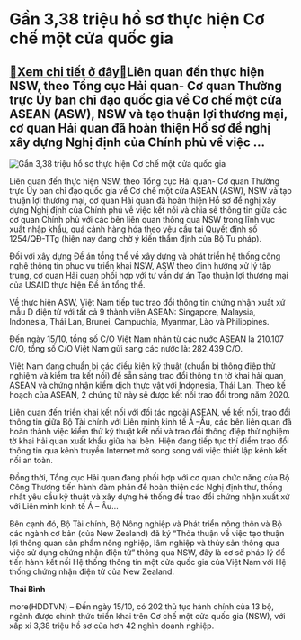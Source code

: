 Gần 3,38 triệu hồ sơ thực hiện Cơ chế một cửa quốc gia
======================================================

[:gift:Xem chi tiết ở đây:gift:](https://hddtvn.com/gan-338-trieu-ho-so-thuc-hien-co-che-mot-cua-quoc-gia/)Liên quan đến thực hiện NSW, theo Tổng cục Hải quan- Cơ quan Thường trực Ủy ban chỉ đạo quốc gia về Cơ chế một cửa ASEAN (ASW), NSW và tạo thuận lợi thương mại, cơ quan Hải quan đã hoàn thiện Hồ sơ đề nghị xây dựng Nghị định của Chính phủ về việc …
--------------------------------------------------------------------------------------------------------------------------------------------------------------------------------------------------------------------------------------------------------





![Gần 3,38 triệu hồ sơ thực hiện Cơ chế một cửa quốc gia](https://hddtvn.com/wp-content/uploads/2021/01/3045_2341_3452_4-3417_NSW.jpg "Gần 3,38 triệu hồ sơ thực hiện Cơ chế một cửa quốc gia")



Liên quan đến thực hiện NSW, theo Tổng cục Hải quan- Cơ quan Thường trực Ủy ban chỉ đạo quốc gia về Cơ chế một cửa ASEAN (ASW), NSW và tạo thuận lợi thương mại, cơ quan Hải quan đã hoàn thiện Hồ sơ đề nghị xây dựng Nghị định của Chính phủ về việc kết nối và chia sẻ thông tin giữa các cơ quan Chính phủ với các bên liên quan thông qua NSW trong lĩnh vực xuất nhập khẩu, quá cảnh hàng hóa theo yêu cầu tại Quyết định số 1254/QĐ-TTg (hiện nay đang chờ ý kiến thẩm định của Bộ Tư pháp).


Đối với xây dựng Đề án tổng thể về xây dựng và phát triển hệ thống công nghệ thông tin phục vụ triển khai NSW, ASW theo định hướng xử lý tập trung, cơ quan Hải quan phối hợp với tư vấn dự án Tạo thuận lợi thương mại của USAID thực hiện Đề án tổng thể.


Về thực hiện ASW, Việt Nam tiếp tục trao đổi thông tin chứng nhận xuất xứ mẫu D điện tử với tất cả 9 thành viên ASEAN: Singapore, Malaysia, Indonesia, Thái Lan, Brunei, Campuchia, Myanmar, Lào và Philippines.


Đến ngày 15/10, tổng số C/O Việt Nam nhận từ các nước ASEAN là 210.107 C/O, tổng số C/O Việt Nam gửi sang các nước là: 282.439 C/O.


Việt Nam đang chuẩn bị các điều kiện kỹ thuật (chuẩn bị thông điệp thử nghiệm và kiểm tra kết nối) để sẵn sàng trao đổi thông tin tờ khai hải quan ASEAN và chứng nhận kiểm dịch thực vật với Indonesia, Thái Lan. Theo kế hoạch của ASEAN, 2 chứng từ này sẽ được kết nối trao đổi trong năm 2020.


Liên quan đến triển khai kết nối với đối tác ngoài ASEAN, về kết nối, trao đổi thông tin giữa Bộ Tài chính với Liên minh kinh tế Á –Âu, các bên liên quan đã hoàn thành việc kiểm thử kỹ thuật kết nối và trao đổi thông điệp thử nghiệm tờ khai hải quan xuất khẩu giữa hai bên. Hiện đang tiếp tục thí điểm trao đổi thông tin qua kênh truyền Internet mở song song với việc thiết lập kênh kết nối an toàn.


Đồng thời, Tổng cục Hải quan đang phối hợp với cơ quan chức năng của Bộ Công Thương tiến hành đàm phán để hoàn thiện các Nghị định thư, thống nhất yêu cầu kỹ thuật và xây dựng hệ thống để trao đổi chứng nhận xuất xứ với Liên minh kinh tế Á – Âu…


Bên cạnh đó, Bộ Tài chính, Bộ Nông nghiệp và Phát triển nông thôn và Bộ các ngành cơ bản (của New Zealand) đã ký “Thỏa thuận về việc tạo thuận lợi thông quan sản phẩm nông nghiệp, lâm nghiệp và thủy sản thông qua việc sử dụng chứng nhận điện tử” thông qua NSW, đây là cơ sở pháp lý để tiến hành kết nối Hệ thống thông tin một cửa quốc gia của Việt Nam với Hệ thống chứng nhận điện tử của New Zealand.




**Thái Bình**



more(HDDTVN) – Đến ngày 15/10, có 202 thủ tục hành chính của 13 bộ, ngành được chính thức triển khai trên Cơ chế một cửa quốc gia (NSW), với xấp xỉ 3,38 triệu hồ sơ của hơn 42 nghìn doanh nghiệp.

